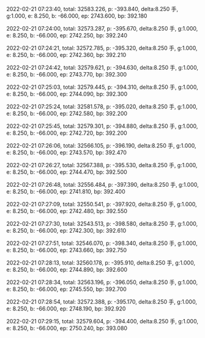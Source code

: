 2022-02-21 07:23:40, total: 32583.226, p: -393.840, delta:8.250 手, g:1.000, e: 8.250, b: -66.000, ep: 2743.600, bp: 392.180

2022-02-21 07:24:00, total: 32573.287, p: -395.670, delta:8.250 手, g:1.000, e: 8.250, b: -66.000, ep: 2742.250, bp: 392.240

2022-02-21 07:24:21, total: 32572.785, p: -395.320, delta:8.250 手, g:1.000, e: 8.250, b: -66.000, ep: 2742.360, bp: 392.210

2022-02-21 07:24:42, total: 32579.621, p: -394.630, delta:8.250 手, g:1.000, e: 8.250, b: -66.000, ep: 2743.770, bp: 392.300

2022-02-21 07:25:03, total: 32579.445, p: -394.310, delta:8.250 手, g:1.000, e: 8.250, b: -66.000, ep: 2744.090, bp: 392.300

2022-02-21 07:25:24, total: 32581.578, p: -395.020, delta:8.250 手, g:1.000, e: 8.250, b: -66.000, ep: 2742.580, bp: 392.200

2022-02-21 07:25:45, total: 32579.301, p: -394.880, delta:8.250 手, g:1.000, e: 8.250, b: -66.000, ep: 2742.720, bp: 392.200

2022-02-21 07:26:06, total: 32566.105, p: -396.190, delta:8.250 手, g:1.000, e: 8.250, b: -66.000, ep: 2743.570, bp: 392.470

2022-02-21 07:26:27, total: 32567.388, p: -395.530, delta:8.250 手, g:1.000, e: 8.250, b: -66.000, ep: 2744.470, bp: 392.500

2022-02-21 07:26:48, total: 32556.484, p: -397.390, delta:8.250 手, g:1.000, e: 8.250, b: -66.000, ep: 2741.810, bp: 392.400

2022-02-21 07:27:09, total: 32550.541, p: -397.920, delta:8.250 手, g:1.000, e: 8.250, b: -66.000, ep: 2742.480, bp: 392.550

2022-02-21 07:27:30, total: 32543.513, p: -398.580, delta:8.250 手, g:1.000, e: 8.250, b: -66.000, ep: 2742.300, bp: 392.610

2022-02-21 07:27:51, total: 32546.070, p: -398.340, delta:8.250 手, g:1.000, e: 8.250, b: -66.000, ep: 2743.660, bp: 392.750

2022-02-21 07:28:13, total: 32560.178, p: -395.910, delta:8.250 手, g:1.000, e: 8.250, b: -66.000, ep: 2744.890, bp: 392.600

2022-02-21 07:28:34, total: 32563.196, p: -396.050, delta:8.250 手, g:1.000, e: 8.250, b: -66.000, ep: 2745.550, bp: 392.700

2022-02-21 07:28:54, total: 32572.388, p: -395.170, delta:8.250 手, g:1.000, e: 8.250, b: -66.000, ep: 2748.190, bp: 392.920

2022-02-21 07:29:15, total: 32579.604, p: -394.400, delta:8.250 手, g:1.000, e: 8.250, b: -66.000, ep: 2750.240, bp: 393.080